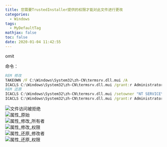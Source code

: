 ```yaml
---
title: 您需要TrustedInstaller提供的权限才能对此文件进行更改
categories:
  - Windows
tags:
  - MyDefaultTag
mathjax: false
toc: false
date: 2020-01-04 11:42:55
---
```

omit
<!--more-->

命令：
```bat
REM 修改
TAKEOWN /F C:\Windows\System32\zh-CN\termsrv.dll.mui /A
ICACLS C:\Windows\System32\zh-CN\termsrv.dll.mui /grant:r Administrators:F
REM 还原
ICACLS C:\Windows\System32\zh-CN\termsrv.dll.mui /setowner "NT SERVICE\TrustedInstaller"
ICACLS C:\Windows\System32\zh-CN\termsrv.dll.mui /grant:r Administrators:RX
```
![文件访问被拒绝](TrustedInstaller_0.png)  
![属性_原始](TrustedInstaller_1.png)  
![属性_修改_所有者](TrustedInstaller_2.png)  
![属性_修改_权限](TrustedInstaller_3.png)  
![属性_还原_修改者](TrustedInstaller_4.png)  
![属性_还原_权限](TrustedInstaller_5.png)  
